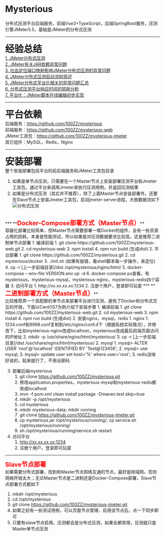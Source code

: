 # Mysterious
分布式压测平台后端服务，前端Vue3+TypeScript，后端SpringBoot服务，压测引擎JMeter5.5，基础是JMeter的分布式压测
<br>
***
<span style="font-size: 30px; font-weight: bold;">经验总结</span>
<br>
[1. JMeter分布式压测](https://lihuia.com/jmeter%e5%88%86%e5%b8%83%e5%bc%8f%e5%8e%8b%e6%b5%8b/)
<br>
[2. JMeter有关JAR依赖异常问题](https://lihuia.com/jmeter%e6%9c%89%e5%85%b3jar%e4%be%9d%e8%b5%96%e7%9a%84%e9%97%ae%e9%a2%98/)
<br>
[3. 吐血定位端口映射影响JMeter分布式压测的异常问题](https://lihuia.com/%e5%90%90%e8%a1%80%e5%ae%9a%e4%bd%8d%e7%ab%af%e5%8f%a3%e6%98%a0%e5%b0%84%e5%bd%b1%e5%93%8djmeter%e5%88%86%e5%b8%83%e5%bc%8f%e5%8e%8b%e6%b5%8b%e7%9a%84%e5%bc%82%e5%b8%b8%e9%97%ae%e9%a2%98/)
<br>
[4. JMeter分布式压测启动流程简述](https://lihuia.com/jmeter%e5%88%86%e5%b8%83%e5%bc%8f%e5%8e%8b%e6%b5%8b%e5%90%af%e5%8a%a8%e6%b5%81%e7%a8%8b%e7%ae%80%e8%bf%b0/)
<br>
[5. JMeter分布式平台化相关的异常问题汇总](https://lihuia.com/jmeter%e5%88%86%e5%b8%83%e5%bc%8f%e7%9b%b8%e5%85%b3%e7%9a%84%e5%bc%82%e5%b8%b8%e9%97%ae%e9%a2%98%e6%b1%87%e6%80%bb/)
<br>
[6. 分布式压测平台响应时间的损耗分析](https://lihuia.com/%e5%8e%8b%e6%b5%8b%e5%b9%b3%e5%8f%b0%e5%93%8d%e5%ba%94%e6%97%b6%e9%97%b4%e7%9a%84%e6%8d%9f%e8%80%97%e5%88%86%e6%9e%90/)
<br>
[7. 平台化：JMeter脚本在线编辑初步实现](https://lihuia.com/%e5%b9%b3%e5%8f%b0%e5%8c%96%ef%bc%9ajmeter%e8%84%9a%e6%9c%ac%e5%9c%a8%e7%ba%bf%e7%bc%96%e8%be%91%e5%88%9d%e6%ad%a5%e5%ae%9e%e7%8e%b0/)
<br>
***
<span style="font-size: 30px; font-weight: bold;">平台依赖</span>
<br>
后端服务：https://github.com/100ZZ/mysterious
<br>
前端服务：https://github.com/100ZZ/mysterious-web
<br>
JMeter工具包：https://github.com/100ZZ/mysterious-jmeter
<br>
其它组件：MySQL，Redis，Nginx
<br> 
***
<span style="font-size: 30px; font-weight: bold;">安装部署</span>
<br>
整个安装部署包括平台的前后端服务和JMeter工具包目录
1. 如果是单节点压测，只需要在一个Master节点上安装部署压测平台和Jmeter工具包，通过平台来调用Jmeter来执行压测用例，并返回压测结果 
2. 如果是分布式压测（其实并不推荐），除了上面Master节点安装部署外，还要在Slave节点上安装Jmeter工具包，启动jmeter-server进程，大致数据流如下
![分布式压测](https://lihuia.com/wp-content/uploads/2020/12/UntitledImage.png)
<br>
***
**<span style="font-size: 20px; font-weight: bold; color:red;">Docker-Compose部署方式（Master节点）</span>**
<br>
容器化部署比较简单，但Master节点需要部署一堆Docker的组件，会有一些资源占用的损耗，本身是性能测试，所以如果是对压测数据要求比较高，还是推荐二进制单节点部署
1. 编译前端
   1. git clone https://github.com/100ZZ/mysterious-web.git
   2. cd mysterious-web
   3. npm install
   4. npm run build (生成dist)
2. 平台部署
   1. git clone https://github.com/100ZZ/mysterious.git
   2. cd mysterious/docker
   3. ./init.sh (如果有报错，看shell脚本每一步操作，来定位)
   4. cp -r [上一步前端目录]/dist /opt/mysterious/nginx/html/
   5. docker-compose --env-file VERSION.env up -d
   6. docker-compose ps查看，有mysterious，mysterious-mysql，mysterious-nginx，mysterious-redis四个容器
3. 访问平台
   1. http://xx.xx.xx.xx:1234
   2. 注册个用户，登录即可玩耍
***
**<span style="font-size: 20px; font-weight: bold; color:red;">二进制部署方式（Master节点）</span>**
<br>
比较推荐弄一个高配额的单节点来部署平台进行压测，避免了Docker和分布式交互的开销，下面以CentOS7为例介绍下安装步骤
1. 编译前端
   1. git clone https://github.com/100ZZ/mysterious-web.git
   2. cd mysterious-web
   3. npm install
   4. npm run build (生成dist)
2. 安装nginx，mysql，redis
   1. nginx
      1. 1234.conf和9998.conf复制到/etc/nginx/conf.d下（根据系统实际情况），并修改下，比如mysterious-nginx改成localhost，mysterious改成最后前端页面访问的IP地址
      2. mkdir -p /usr/share/nginx/html/mysterious/
      3. cp -r [上一步前端目录]/dist /usr/share/nginx/html/mysterious/
   2. mysql
      1. mysql> ALTER USER 'root'@'localhost' IDENTIFIED BY 'Test@123456';
      2. mysql> use mysql;
      3. mysql> update user set host='%' where user='root';
   3. redis没啥好说的，起来就行了，不用设密码
   
3. 部署后端mysterious
   1. git clone https://github.com/100ZZ/mysterious.git
   2. 修改application.properties，mysterious-mysql和mysterious-redis都改成localhost
   3. mvn -f pom.xml clean install package -Dmaven.test.skip=true
   4. mkdir -p /opt/mysterious
   5. cd mysterious
   6. mkdir mysterious-data; mkdir running
   7. git clone https://github.com/100ZZ/mysterious-jmeter.git
   8. cp mysterious.jar /opt/mysterious/running/; cp service.sh /opt/mysterious/running/
   9. sh /opt/mysterious/running/service.sh restart
4. 访问平台
   1. http://xx.xx.xx.xx:1234
   2. 注册个用户，登录即可玩耍
***
**<span style="font-size: 20px; font-weight: bold; color:red;">Slave节点部署</span>**
<br>
如果需要分布式部署，找到和Master节点网络互通的节点，最好是局域网，否则网络开销太大；无论Master节点是二进制还是Docker-Compose部署，Slave节点部署方式都如下
1. mkdir /opt/mysterious
2. cd /opt/mysterious
3. git clone https://github.com/100ZZ/mysterious-jmeter.git
4. 如果之前有一些测试用例，可以页面节点管理，启用该节点后，点一下同步即可
5. 只要有slave节点启用，压测都会是分布式压测，如果全都禁用，压测就只是Master单节点压测
